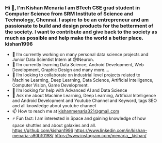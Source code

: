 ### Hi 👋, I'm Kishan Menaria I am BTech CSE grad student in Computer Science from SRM Institute of Science and Technology, Chennai. I aspire to be an entrepreneur and am passionate to build and design products for the betterment of the society. I want to contribute and give back to the society as much as possible and help make the world a better place. kishan1996


- 🔭 I’m currently working on many personal data science projects and Junior Data Scientist Intern at @INeuron.
- 🌱 I’m currently learning Data Science, Android Development, Web Development, Graphic Design and many more....
- 👯 I’m looking to collaborate on industrial level projects related to Machine Learning, Deep Learning, Data Science, Artificial Intelligence, Computer Vision, Game Development.
- 🤔 I’m looking for help with Advanced AI and Data Science 
- 💬 Ask me about Machine Learning, Deep Learning, Artificial Intelligence and Android Development and Youtube Channel and Keyword, tags SEO and all knowledge about youtube     channel  
- 📫 How to reach me at kishanmenaria321@gmail.com
- ⚡ Fun fact: I am interested in Space and gaining knowledge of how space shuttles and about galaxies and all.
https://github.com/kishan1996 https://www.linkedin.com/in/kishan-menaria-a80b10198/ https://www.instagram.com/menaria__kishan/
